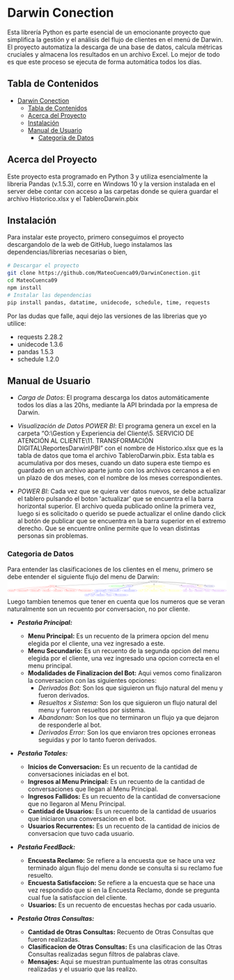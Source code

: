 # Darwin Conection

Esta librería Python es parte esencial de un emocionante proyecto que simplifica la gestión y el análisis del flujo de clientes en el menú de Darwin.
El proyecto automatiza la descarga de una base de datos, calcula métricas cruciales y almacena los resultados en un archivo Excel.
Lo mejor de todo es que este proceso se ejecuta de forma automática todos los días.

## Tabla de Contenidos

- [Darwin Conection](#darwin-conection)
  - [Tabla de Contenidos](#tabla-de-contenidos)
  - [Acerca del Proyecto](#acerca-del-proyecto)
  - [Instalación](#instalación)
  - [Manual de Usuario](#manual-de-usuario)
    - [Categoria de Datos](#categoria-de-datos)

## Acerca del Proyecto

Este proyecto esta programado en Python 3 y utiliza esencialmente la libreria Pandas (v.1.5.3), corre en Windows 10 y la version instalada en el server debe contar con acceso a las carpetas donde se quiera guardar el archivo Historico.xlsx y el TableroDarwin.pbix

## Instalación

Para instalar este proyecto, primero conseguimos el proyecto descargandolo de la web de GitHub, luego instalamos las dependencias/librerias necesarias o bien,

```bash
# Descargar el proyecto
git clone https://github.com/MateoCuenca09/DarwinConection.git
cd MateoCuenca09
npm install
# Instalar las dependencias
pip install pandas, datatime, unidecode, schedule, time, requests
```

Por las dudas que falle, aqui dejo las versiones de las librerias que yo utilice:

- requests 2.28.2
- unidecode 1.3.6
- pandas 1.5.3
- schedule 1.2.0

## Manual de Usuario

- *Carga de Datos*: El programa descarga los datos automáticamente todos los días a las 20hs, mediante la API brindada por la empresa de Darwin.

- *Visualización de Datos POWER BI*: El programa genera un excel en la carpeta “O:\Gestion y Experiencia del Cliente\5. SERVICIO DE ATENCIÓN AL CLIENTE\11. TRANSFORMACIÓN DIGITAL\ReportesDarwin\PBI” con el nombre de Historico.xlsx que es la tabla de datos que toma el archivo TableroDarwin.pbix. Esta tabla es acumulativa por dos meses, cuando un dato supera este tiempo es guardado en un archivo aparte junto con los archivos cercanos a el en un plazo de dos meses, con el nombre de los meses correspondientes.
  
- *POWER BI*: Cada vez que se quiera ver datos nuevos, se debe actualizar el tablero pulsando el boton 'actualizar' que se encuentra el la barra horizontal superior. El archivo queda publicado online la primera vez, luego si es solicitado o querido se puede actualizar el online dando click al botón de publicar que se encuentra en la barra superior en el extremo derecho. Que se encuentre online permite que lo vean distintas personas sin problemas.

### Categoria de Datos

Para entender las clasificaciones de los clientes en el menu, primero se debe entender el siguiente flujo del menu de Darwin:
![Texto alternativo](src/Flujo_menu.png)
Luego tambien tenemos que tener en cuenta que los numeros que se veran naturalmente son un recuento por conversacion, no por cliente.

- ***Pestaña Principal:***
  - **Menu Principal:** Es un recuento de la primera opcion del menu elegida por el cliente, una vez ingresado a este.
  - **Menu Secundario:** Es un recuento de la segunda opcion del menu elegida por el cliente, una vez ingresado una opcion correcta en el menu principal.
  - **Modalidades de Finalizacion del Bot:** Aqui vemos como finalizaron la conversacion con las siguientes opciones:
    - *Derivados Bot:* Son los que siguieron un flujo natural del menu y fueron derivados.
    - *Resueltos x Sistema:* Son los que siguieron un flujo natural del menu y fueron resueltos por sistema.
    - *Abandonan:* Son los que no terminaron un flujo ya que dejaron de responderle al bot.
    - *Derivados Error:* Son los que enviaron tres opciones erroneas seguidas y por lo tanto fueron derivados.

- ***Pestaña Totales:***
  - **Inicios de Conversacion:** Es un recuento de la cantidad de conversaciones iniciadas en el bot.
  - **Ingresos al Menu Principal:** Es un recuento de la cantidad de conversaciones que llegan al Menu Principal.
  - **Ingresos Fallidos:** Es un recuento de la cantidad de conversacione que no llegaron al Menu Principal.
  - **Cantidad de Usuarios:** Es un recuento de la cantidad de usuarios que iniciaron una conversacion en el bot.
  - **Usuarios Recurrentes:** Es un recuento de la cantidad de inicios de conversacion que tuvo cada usuario.

- ***Pestaña FeedBack:***
  - **Encuesta Reclamo:** Se refiere a la encuesta que se hace una vez terminado algun flujo del menu donde se consulta si su reclamo fue resuelto.
  - **Encuesta Satisfaccion:** Se refiere a la encuesta que se hace una vez respondido que si en la Encuesta Reclamo, donde se pregunta cual fue la satisfaccion del cliente.
  - **Usuarios:** Es un recuento de encuestas hechas por cada usuario.

- ***Pestaña Otras Consultas:***
  - **Cantidad de Otras Consultas:** Recuento de Otras Consultas que fueron realizadas.
  - **Clasificacion de Otras Consultas:** Es una clasificacion de las Otras Consultas realizadas segun filtros de palabras clave.
  - **Mensajes:** Aqui se muestran puntualmente las otras consultas realizadas y el usuario que las realizo.
  

